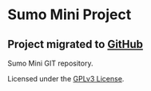 # Sumo Mini Project

## Project migrated to [GitHub](https://github.com/lcortesg/sumo-mini)

Sumo Mini GIT repository.

Licensed under the [GPLv3 License](https://www.gnu.org/licenses/gpl-3.0.html).

